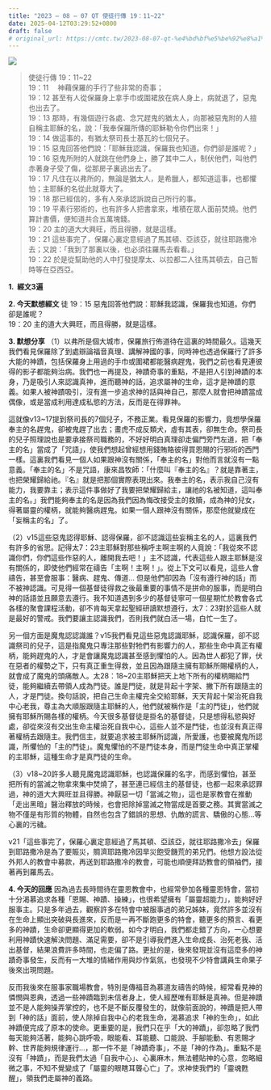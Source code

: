```yaml
---
title: "2023 – 08 – 07 QT 使徒行傳 19：11~22"
date: 2025-04-12T03:29:52+0800
draft: false
# original_url: https://cmtc.tw/2023-08-07-qt-%e4%bd%bf%e5%be%92%e8%a1%8c%e5%82%b3-19%ef%bc%9a1122
---
```


![](/images/qt.jpg)
> 使徒行傳 19：11\~22  
> 19：11 　神藉保羅的手行了些非常的奇事；  
> 19：12 甚至有人從保羅身上拿手巾或圍裙放在病人身上，病就退了，惡鬼也出去了。  
> 19：13 那時，有幾個遊行各處、念咒趕鬼的猶太人，向那被惡鬼附的人擅自稱主耶穌的名，說：「我奉保羅所傳的耶穌勒令你們出來！」  
> 19：14 做這事的，有猶太祭司長士基瓦的七個兒子。  
> 19：15 惡鬼回答他們說：「耶穌我認識，保羅我也知道。你們卻是誰呢？」  
> 19：16 惡鬼所附的人就跳在他們身上，勝了其中二人，制伏他們，叫他們赤著身子受了傷，從那房子裏逃出去了。  
> 19：17 凡住在以弗所的，無論是猶太人，是希臘人，都知道這事，也都懼怕；主耶穌的名從此就尊大了。  
> 19：18 那已經信的，多有人來承認訴說自己所行的事。  
> 19：19 平素行邪術的，也有許多人把書拿來，堆積在眾人面前焚燒。他們算計書價，便知道共合五萬塊錢。  
> 19：20 主的道大大興旺，而且得勝，就是這樣。  
> 19：21 這些事完了，保羅心裏定意經過了馬其頓、亞該亞，就往耶路撒冷去；又說：「我到了那裏以後，也必須往羅馬去看看。」  
> 19：22 於是從幫助他的人中打發提摩太、以拉都二人往馬其頓去，自己暫時等在亞西亞。

**1.  經文3遍**

**2. 今天默想經文**
徒 19：15 惡鬼回答他們說：耶穌我認識，保羅我也知道。你們卻是誰呢？  
19：20 主的道大大興旺，而且得勝，就是這樣。

**3. 默想分享**
（1）以弗所是個大城市，保羅旅行佈道待在這裏的時間最久。這幾天我們看見保羅除了到處辯論福音真理、講解神國的事，同時神也透過保羅行了許多大能的神蹟，包括保羅身上用過的手巾或圍裙都能醫病趕鬼，我們之前也看見連彼得的影子都能夠治病。我們也一再提及，神蹟奇事的重點，不是把人引到神蹟的本身，乃是吸引人來認識真神，進而聽神的話，追求屬神的生命，這才是神蹟的意義。如果人被神蹟吸引，沒有進一步追求神的話與神自己，那麼人就會把神蹟當成偶像，或是當成利用達成私慾的方法，反而是在得罪神。

這就像v13\~17提到祭司長的7個兒子，不務正業。看見保羅的影響力，竟想學保羅奉主的名趕鬼，卻被鬼趕了出去；畫虎不成反類犬，虛有其表，卻無生命。祭司長的兒子照理說也是要承接祭司職務的，不好好明白真理卻走偏門旁門左道，把「奉主的名」當成了「咒語」，使我們想起曾經想用錢賄賂彼得買恩賜的行邪術的西門一樣。這裏我們看見一個人如果跟神沒有關係，「奉主的名」對他而言就沒有一點意義。「奉主的名」不是咒語，康來昌牧師：「什麼叫『奉主的名』？就是靠著主，也把榮耀歸給祂。『名』就是把那個實際表現出來。我奉主的名，表示我自己沒有能力，我要靠主；表示這件事做好了我要把榮耀歸給主，讓祂的名被知道，這叫奉主的名。」我們能夠奉主的名是因為我們因為悔改接受主的救贖，成為神的兒女，得著屬靈的權柄，就能夠醫病趕鬼。如果一個人跟神沒有關係，那麼他就變成在「妄稱主的名」了。

（2）v15這些惡鬼認得耶穌、認得保羅，卻不認識這些妄稱主名的人，這裏我們有許多的省思。記得太7：23主耶穌對那些稱呼主啊主啊的人竟說：「我從來不認識你們，你們這些作惡的人，離開我去吧！」主不認識，代表這些人跟主耶穌是沒有關係的，即使他們經常在禱告「主啊！主啊！」。從上下文可以看見，這些人會禱告，甚至會服事：醫病、趕鬼、傳道… 但是他們卻因為「沒有遵行神的話」而不被神認識。可見得一個基督徒得救之後最重要的事情不是拼命的服事，而是明白神的話語並且願意去遵行。我不知道遇到多少的基督徒寧可一個星期忙於教會各式各樣的聚會課程活動，卻不肯每天拿起聖經研讀默想遵行，太7：23對於這些人就是最好的警戒。我們要讓主認識我們，否則我們就白活一場，白忙一生了。

另一個方面是魔鬼認認識誰？v15我們看見這些惡鬼認識耶穌，認識保羅，卻不認識祭司的兒子，這是指魔鬼只專注那些對牠們有影響力的人，那些生命中真正有權柄，能夠趕鬼的人，才是會讓魔鬼認識甚至感到懼怕的人。因為世人都犯了罪，伏在惡者的權勢之下，只有真正重生得救，並且因為跟隨主擁有耶穌所賜權柄的人，就會成了魔鬼的頭痛敵人。太28：18\~20主耶穌把天上地下所有的權柄賜給門徒，能夠繼續去帶領人成為門徒。誰是門徒，就是背起十字架、撇下所有跟隨主的人，才是門徒。換句話說，把自己生命主權完全交給耶穌，天天背起十架治死自我中心老我，尊主為大順服跟隨主耶穌的人，他們就被稱作是「主的門徒」，他們就擁有耶穌所賜各樣的權柄。今天很多基督徒是掛名的基督徒，只是想得私慾與好處，卻從來沒有交出生命主權治死自我中心，這些人並不是門徒，也並沒有真正得著權柄去跟隨主。我們信主，就要追求被主耶穌所認識，所愛護，也要被魔鬼所認識，所懼怕的「主的門徒」。魔鬼懼怕的不是門徒本身，而是門徒生命中真正掌權的主耶穌，這種生命才是真門徒的生命。

（3）v18\~20許多人聽見魔鬼認識耶穌，也認識保羅的名字，而感到懼怕，甚至把所有的當滅之物拿來集中焚燒了，甚至連已經信主的基督徒，也都一起來承認罪過，神的道大大興旺並且得勝。神厭惡一切「當滅之物」，這也是家教會在推動「走出黑暗」醫治釋放的時候，也會把除掉當滅之物當成是首要之務。其實當滅之物不僅是有形質的物體，自然也包含了錯誤的思想、仇敵的謊言、驕傲的心態…等心裏的污穢。

v21「這些事完了，保羅心裏定意經過了馬其頓、亞該亞，就往耶路撒冷去」保羅到耶路撒冷是為了要賑災，賙濟耶路撒冷因旱災飽受饑荒的弟兄們。他想方設法從外邦人的教會中募款，再送到耶路撒冷的教會，可能也順便拜訪教會的領袖們，接著再到羅馬去。

**4. 今天的回應**
因為過去長時間待在靈恩教會中，也經常參加各種靈恩特會，當初十分渴慕追求各種「恩賜、神蹟、操練」，也很希望擁有「屬靈超能力」，能夠好好服事主。只是多年過去，觀察許多在特會中被服事過的弟兄姊妹，竟然許多並沒有在生命上顯出突破與長進來，反而是一再不斷跑更多的特會，聽更多的預言、看更多的神蹟，生命卻更顯得更加的軟弱。如今才明白，我們都走錯了方向，一心想要利用神蹟快速解決問題、滿足需要，卻不是引導我們進入生命成長、治死老我、活出基督，結果浪費許多時間，也走偏了路。更扯的是，後來發現並沒有這麼多的神蹟奇事發生，反而有一大堆的情緒作用與炒作氣氛，也發現不少特會講員生命果子後來出現問題。

反而我後來在服事家職場教會，特別是傳福音為慕道友禱告的時候，經常看見神的憐憫與恩典，透過一些神蹟臨到未信者身上，使人經歷唯有耶穌是真神。但是神蹟並不是人能夠操弄掌控的，也不是不斷反覆發生的，就像前面說的，神蹟是把人帶到「神的話」面前，使人除掉自我中心的老我生命，渴慕追求「神的生命」，如此神蹟便完成了原本的使命。更重要的是，我們只在乎「大的神蹟」，卻忽略了我們每天能夠活著，能夠心跳呼吸，眼能看、耳能聽、口能說、手腳能動、有恩賜才幹、世界能夠規律運行…，那一件不是「神蹟奇事」，不是「神的作為」。重點不是沒有「神蹟」，而是我們太過「自我中心」、心裏麻木，無法體貼神的心意，忽略細微之事，不知不覺變成了「屬靈的眼瞎耳聾心亡」了。求神使我們的「靈魂甦醒」，領我們走屬神的義路。
